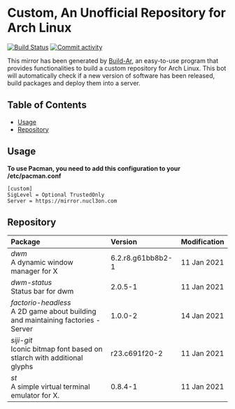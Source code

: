 # Custom, An Unofficial Repository for Arch Linux
[<img src="https://img.shields.io/travis/57r4n63r/archlinux-repository/master.svg?style=flat-square" alt="Build Status">](https://travis-ci.org/57r4n63r/archlinux-repository)
[<img src="https://img.shields.io/github/commit-activity/m/57r4n63r/archlinux-repository.svg?style=flat-square" alt="Commit activity">](https://github.com/57r4n63r/archlinux-repository/commits/master)

This mirror has been generated by [Build-Ar](https://github.com/unix-development/build-ar), an easy-to-use program that provides functionalities to build a custom repository for Arch Linux. This bot will automatically check if a new version of software has been released, build packages and deploy them into a server.

## Table of Contents
- [Usage](#usage)
- [Repository](#repository)

## Usage
**To use Pacman, you need to add this configuration to your /etc/pacman.conf**

```
[custom]
SigLevel = Optional TrustedOnly
Server = https://mirror.nucl3on.com
```
## Repository
Package	|  Version	|  Modification
:--- | :--- | :---
*dwm*<br>A dynamic window manager for X | 6.2.r8.g61bb8b2-1 | 11 Jan 2021
*dwm-status*<br>Status bar for dwm | 2.0.5-1 | 11 Jan 2021
*factorio-headless*<br>A 2D game about building and maintaining factories - Server | 1.0.0-2 | 14 Jan 2021
*siji-git*<br>Iconic bitmap font based on stlarch with additional glyphs | r23.c691f20-2 | 11 Jan 2021
*st*<br>A simple virtual terminal emulator for X. | 0.8.4-1 | 11 Jan 2021

